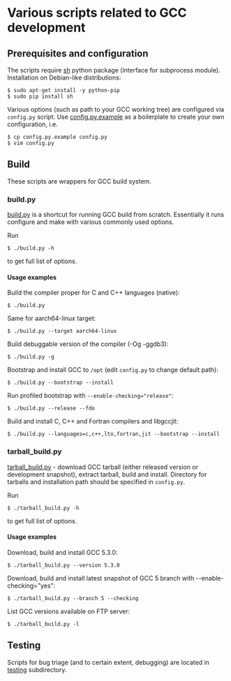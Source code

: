 # Various scripts related to GCC development

## Prerequisites and configuration

The scripts require [sh](https://amoffat.github.io/sh/) python package
(interface for subprocess module). Installation on Debian-like distributions:

    $ sudo apt-get install -y python-pip
    $ sudo pip install sh

Various options (such as path to your GCC working tree) are configured via
`config.py` script. Use [config.py.example](config.py.example) as a boilerplate
to create your own configuration, i.e.

    $ cp config.py.example config.py
    $ vim config.py

## Build

These scripts are wrappers for GCC build system.

### build.py

[build.py](build.py) is a shortcut for running GCC build from scratch.
Essentially it runs configure and make with various commonly used options.

Run

    $ ./build.py -h

to get full list of options.

#### Usage examples

Build the compiler proper for C and C++ languages (native):

    $ ./build.py

Same for aarch64-linux target:

    $ ./build.py --target aarch64-linux

Build debuggable version of the compiler (-Og -ggdb3):

    $ ./build.py -g

Bootstrap and install GCC to `/opt` (edit `config.py` to change default path):

    $ ./build.py --bootstrap --install

Run profiled bootstrap with `--enable-checking="release"`:

    $ ./build.py --release --fdo

Build and install C, C++ and Fortran compilers and libgccjit:

    $ ./build.py --languages=c,c++,lto,fortran,jit --bootstrap --install

### tarball_build.py

[tarball_build.py](tarball_build.py) - download GCC tarball (either released
version or development snapshot), extract tarball, build and install. Directory
for tarballs and installation path should be specified in `config.py`.

Run

    $ ./tarball_build.py -h

to get full list of options.

#### Usage examples

Download, build and install GCC 5.3.0:

    $ ./tarball_build.py --version 5.3.0

Download, build and install latest snapshot of GCC 5 branch with
--enable-checking="yes":

    $ ./tarball_build.py --branch 5 --checking

List GCC versions available on FTP server:

    $ ./tarball_build.py -l

## Testing

Scripts for bug triage (and to certain extent, debugging) are located in
[testing](testing) subdirectory.
